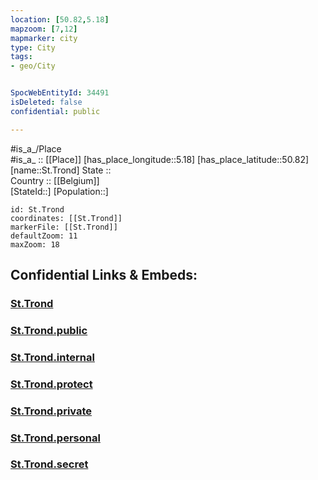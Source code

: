 ```yaml
---
location: [50.82,5.18] 
mapzoom: [7,12] 
mapmarker: city 
type: City
tags:
- geo/City


SpocWebEntityId: 34491
isDeleted: false
confidential: public

---
```

#is_a_/Place  
#is_a_ :: [[Place]] 
[has_place_longitude::5.18] 
[has_place_latitude::50.82] 
[name::St.Trond] 
State ::  
Country :: [[Belgium]]  
[StateId::] 
[Population::] 



```leaflet
id: St.Trond
coordinates: [[St.Trond]] 
markerFile: [[St.Trond]] 
defaultZoom: 11 
maxZoom: 18
```


## Confidential Links & Embeds: 

### [St.Trond](/_Standards/Earth/Continent/Europe/Europe~West/Belgium/Regions~Belgium/Vlaanderen/counties~Vlaanderen/Limburg/City/St.Trond.md) 

### [St.Trond.public](/_public/Earth/Continent/Europe/Europe~West/Belgium/Regions~Belgium/Vlaanderen/counties~Vlaanderen/Limburg/City/St.Trond.public.md) 

### [St.Trond.internal](/_internal/Earth/Continent/Europe/Europe~West/Belgium/Regions~Belgium/Vlaanderen/counties~Vlaanderen/Limburg/City/St.Trond.internal.md) 

### [St.Trond.protect](/_protect/Earth/Continent/Europe/Europe~West/Belgium/Regions~Belgium/Vlaanderen/counties~Vlaanderen/Limburg/City/St.Trond.protect.md) 

### [St.Trond.private](/_private/Earth/Continent/Europe/Europe~West/Belgium/Regions~Belgium/Vlaanderen/counties~Vlaanderen/Limburg/City/St.Trond.private.md) 

### [St.Trond.personal](/_personal/Earth/Continent/Europe/Europe~West/Belgium/Regions~Belgium/Vlaanderen/counties~Vlaanderen/Limburg/City/St.Trond.personal.md) 

### [St.Trond.secret](/_secret/Earth/Continent/Europe/Europe~West/Belgium/Regions~Belgium/Vlaanderen/counties~Vlaanderen/Limburg/City/St.Trond.secret.md)


